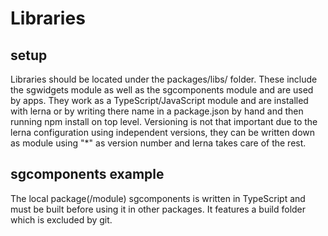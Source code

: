 # Libraries

## setup
Libraries should be located under the packages/libs/ folder. These include the sgwidgets module as well as  the sgcomponents module and are used by apps. They work as a TypeScript/JavaScript module and are installed with lerna or by writing there name in a package.json by hand and then running npm install on top level. Versioning is not that important due to the lerna configuration using independent versions, they can be written down as module using "*" as version number and lerna takes care of the rest.

## sgcomponents example
The local package(/module) sgcomponents is written in TypeScript and must be built before using it in other packages. It features a build folder which is excluded by git.